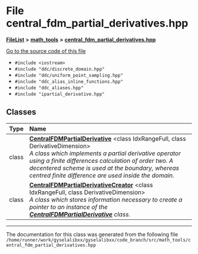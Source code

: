

# File central\_fdm\_partial\_derivatives.hpp



[**FileList**](files.md) **>** [**math\_tools**](dir_3ced5d1c6eac490d7704c2e023d148d8.md) **>** [**central\_fdm\_partial\_derivatives.hpp**](central__fdm__partial__derivatives_8hpp.md)

[Go to the source code of this file](central__fdm__partial__derivatives_8hpp_source.md)



* `#include <iostream>`
* `#include "ddc/discrete_domain.hpp"`
* `#include "ddc/uniform_point_sampling.hpp"`
* `#include "ddc_alias_inline_functions.hpp"`
* `#include "ddc_aliases.hpp"`
* `#include "ipartial_derivative.hpp"`















## Classes

| Type | Name |
| ---: | :--- |
| class | [**CentralFDMPartialDerivative**](classCentralFDMPartialDerivative.md) &lt;class IdxRangeFull, class DerivativeDimension&gt;<br>_A class which implements a partial derivative operator using a finite differences calculation of order two. A decentered scheme is used at the boundary, whereas centred finite difference are used inside the domain._  |
| class | [**CentralFDMPartialDerivativeCreator**](classCentralFDMPartialDerivativeCreator.md) &lt;class IdxRangeFull, class DerivativeDimension&gt;<br>_A class which stores information necessary to create a pointer to an instance of the_ [_**CentralFDMPartialDerivative**_](classCentralFDMPartialDerivative.md) _class._ |



















































------------------------------
The documentation for this class was generated from the following file `/home/runner/work/gyselalibxx/gyselalibxx/code_branch/src/math_tools/central_fdm_partial_derivatives.hpp`

